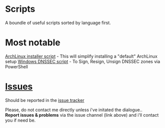 Scripts
=======

A boundle of useful scripts sorted by language first.

Most notable
=============
[ArchLinux installer script](python/archinstaller) - This will simplify installing a "default" ArchLinux setup
[Windows DNSSEC script](Powershell/dnssec.ps1) - To Sign, Resign, Unsign DNSSEC zones via PowerShell


[Issues](https://github.com/Torxed/Scripts/issues)
==================================================
Should be reported in the [issue tracker](https://github.com/Torxed/Scripts/issues)

Please, do not contact me directly unless i've initated the dialogue..<br>
<b>Report issues & problems</b> via the issue channel (link above) and i'll contact you if need be.
